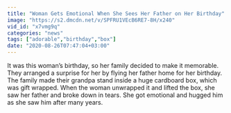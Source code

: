 ```yaml
---
title: "Woman Gets Emotional When She Sees Her Father on Her Birthday"
image: "https://s2.dmcdn.net/v/SPFRU1VEcB6RE7-8H/x240"
vid_id: "x7vmg9q"
categories: "news"
tags: ["adorable","birthday","box"]
date: "2020-08-26T07:47:04+03:00"
---
```

It was this woman’s birthday, so her family decided to make it memorable. They arranged a surprise for her by flying her father home for her birthday. The family made their grandpa stand inside a huge cardboard box, which was gift wrapped. When the woman unwrapped it and lifted the box, she saw her father and broke down in tears. She got emotional and hugged him as she saw him after many years.
